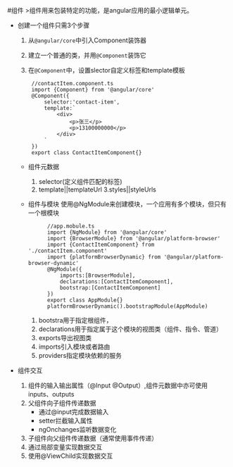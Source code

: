 #组件
    >组件用来包装特定的功能，是angular应用的最小逻辑单元。


* 创建一个组件只需3个步骤
    1. 从`@angular/core`中引入Component装饰器
    2. 建立一个普通的类，并用`@Component`装饰它
    3. 在`@Component`中，设置slector自定义标签和template模板
    
            //contactItem.component.ts
            import {Component} from '@angular/core'
            @Component({
                selector:'contact-item',
                template:`
                    <div>
                        <p>张三</p>
                        <p>13100000000</p>
                    </div>
                `
            })
            export class ContactItemComponent{}
    
    * 组件元数据
        1. selector(定义组件匹配的标签)
        2. template||templateUrl
        3.styles||styleUrls
    
    * 组件与模块
        使用@NgModule来创建模块，一个应用有多个模块，但只有一个根模块
        
                //app.mobule.ts
                import {NgModule} from '@angular/core'
                import {BrowserModule} from '@angular/platform-browser'
                import {ContactItemComponent} from './contactItem.component'
                import {platformBrowserDynamic} from '@angular/platform-browser-dynamic'
                @NgModule({
                    imports:[BrowserModule],
                    declarations:[ContactItemComponent],
                    bootstrap:[ContactItemComponent]
                })
                export class AppModule{}
                platformBrowserDynamic().bootstrapModule(AppModule)
                
        1. bootstra用于指定根组件，
        2. declarations用于指定属于这个模块的视图类（组件、指令、管道）
        3. exports导出视图类
        4. imports引入模块或者路由
        5. providers指定模块依赖的服务
        

* 组件交互
    
    1. 组件的输入输出属性（@Input  @Output）,组件元数据中亦可使用inputs、outputs
    2. 父组件向子组件传递数据
        * 通过@input完成数据输入
        * setter拦截输入属性
        * ngOnchanges监听数据变化
    3. 子组件向父组件传递数据（通常使用事件传递）
    4. 通过局部变量实现数据交互
    5. 使用@ViewChild实现数据交互